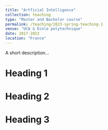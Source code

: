 ```yaml
---
title: "Artficial Intelligence"
collection: teaching
type: "Master and Bachelor course"
permalink: /teaching/2023-spring-teaching-1
venue: "UCA & École polytechnique"
date: 2017-2023 
location: "France"
---
```


A short description...

Heading 1
======

Heading 2
======

Heading 3
======
